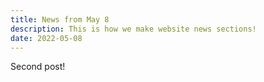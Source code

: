 ```yaml
---
title: News from May 8
description: This is how we make website news sections!
date: 2022-05-08
---
```


Second post!
